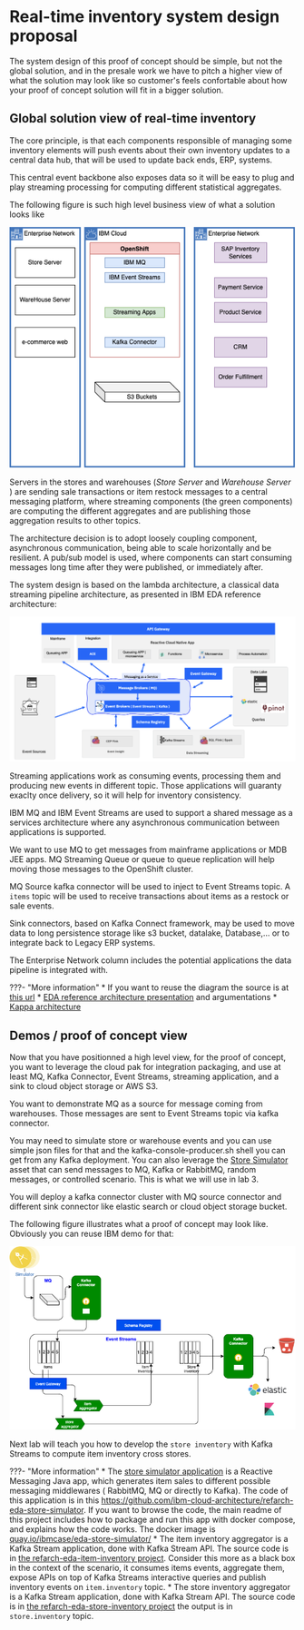 # Real-time inventory system design proposal

The system design of this proof of concept should be simple, but not the global solution, and in the presale work we have to pitch a higher view of what the solution may look like so customer's feels confortable about how your proof of concept solution will fit in a bigger solution.

## Global solution view of real-time inventory

The core principle, is that each components responsible of managing some inventory elements will push events about their own inventory updates to a central data hub, that will be used to update back ends, ERP, systems.

This central event backbone also exposes data so it will be easy to plug and play streaming processing for computing different statistical aggregates.

The following figure is such high level business view of what a solution looks like

![](../images/hl-solution.png)


Servers in the stores and warehouses  (*Store Server* and *Warehouse Server* ) are sending sale transactions or item restock messages to a central messaging platform, where streaming components (the green components) are computing the different aggregates and are publishing those aggregation results to other topics. 

The architecture decision is to adopt loosely coupling component, asynchronous communication, being able to scale horizontally and be resilient. A pub/sub model is used, where components can start consuming messages long time after they were published, or immediately after.

The system design is based on the lambda architecture, a classical data streaming pipeline architecture, as presented in IBM EDA reference architecture:

![](./images/hl-arch-ra.png)

Streaming applications work as consuming events, processing them and producing new events in different topic. Those applications will guaranty exaclty once delivery, so it will help for inventory consistency.

IBM MQ and IBM Event Streams are used to support a shared message as a services architecture where any asynchronous communication between applications is supported.

We want to use MQ to get messages from mainframe applications or  MDB JEE apps. MQ Streaming Queue or queue to queue replication will help moving those messages to the OpenShift cluster. 

MQ Source kafka connector will be used to inject to Event Streams topic. A `items` topic will be used to receive transactions about items as a restock or sale events.

Sink connectors, based on Kafka Connect framework, may be used to move data to long persistence storage like s3 bucket, datalake, Database,... or to integrate back to Legacy ERP systems.

The Enterprise Network column includes the potential applications the data pipeline is integrated with.

???- "More information"
    * If you want to reuse the diagram the source is at [this url](https://github.ibm.com/boyerje/eda-tech-academy/blob/main/docs/diagrams/hl-solution.drawio)
    * [EDA reference architecture presentation](https://ibm-cloud-architecture.github.io/refarch-eda/introduction/reference-architecture/#event-driven-architecture) and argumentations
    * [Kappa architecture](https://ibm-cloud-architecture.github.io/refarch-eda/introduction/reference-architecture/#kappa-architecture)

## Demos / proof of concept view

Now that you have positionned a high level view, for the proof of concept, you want to leverage the cloud pak for integration packaging, and use at least MQ, Kafka Connector, Event Streams, streaming application, and a sink to cloud object storage or AWS S3.

You want to demonstrate MQ as a source for message coming from warehouses. Those messages are sent to Event Streams topic via kafka connector.

You may need to simulate store or warehouse events and you can use simple json files for that and the kafka-console-producer.sh shell you can get from any Kafka deployment. You can also leverage the [Store Simulator](https://github.com/ibm-cloud-architecture/refarch-eda-store-simulator) asset that can send messages to MQ, Kafka or RabbitMQ, random messages, or controlled scenario. This is what we will use in lab 3.

You will deploy a kafka connector cluster with MQ source connector and different sink connector like elastic search or cloud object storage bucket.

The following figure illustrates what a proof of concept may look like. Obviously you can reuse IBM demo for that:

![](../images/mq-es-demo.png)

Next lab will teach you how to develop the `store inventory` with Kafka Streams to compute item inventory cross stores.

???- "More information"
    * The [store simulator application](https://github.com/ibm-cloud-architecture/refarch-eda-store-simulator) is a Reactive Messaging Java app, which generates item sales to different possible messaging middlewares ( RabbitMQ, MQ or directly to Kafka). The code of this application is in this https://github.com/ibm-cloud-architecture/refarch-eda-store-simulator. If you want to browse the code, the main readme of this project includes how to package and run this app with docker compose, and explains how the code works. The docker image is [quay.io/ibmcase/eda-store-simulator/](https://quay.io/ibmcase/eda-store-simulator)
    * The item inventory aggregator is a Kafka Stream application, done with Kafka Stream API. The source code is in [the refarch-eda-item-inventory project](https://github.com/ibm-cloud-architecture/refarch-eda-item-inventory). Consider this more as a black box in the context of the scenario, it consumes items events, aggregate them, expose APIs on top of Kafka Streams interactive queries and publish inventory events on `item.inventory` topic. 
    * The store inventory aggregator is a Kafka Stream application, done with Kafka Stream API. The source code is in [the refarch-eda-store-inventory project](https://github.com/ibm-cloud-architecture/refarch-eda-store-inventory) the output is in `store.inventory` topic. 
